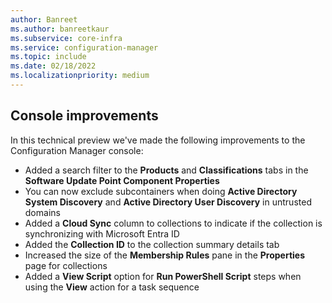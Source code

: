 ```yaml
---
author: Banreet
ms.author: banreetkaur
ms.subservice: core-infra
ms.service: configuration-manager
ms.topic: include
ms.date: 02/18/2022
ms.localizationpriority: medium
---
```


## <a name="bkmk_console"></a> Console improvements
<!--9575773-->
In this technical preview we've made the following improvements to the Configuration Manager console:

- Added a search filter to the **Products** and **Classifications** tabs in the **Software Update Point Component Properties** <!--10998089-->
- You can now exclude subcontainers when doing **Active Directory System Discovery** and **Active Directory User Discovery** in untrusted domains <!--4655840-->
- Added a **Cloud Sync** column to collections to indicate if the collection is synchronizing with Microsoft Entra ID <!--12433024-->
- Added the **Collection ID** to the collection summary details tab <!--12630582-->
- Increased the size of the **Membership Rules** pane in the **Properties** page for collections <!--12947295-->
- Added a **View Script** option for **Run PowerShell Script** steps when using the **View** action for a task sequence <!--12498818-->
